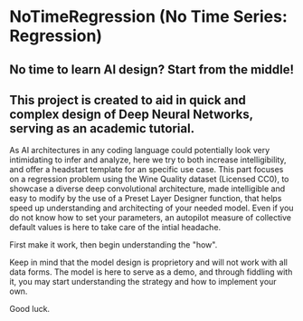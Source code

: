 # NoTimeRegression (No Time Series: Regression)

## No time to learn AI design? Start from the middle!

## This project is created to aid in quick and complex design of Deep Neural Networks, serving as an academic tutorial.

As AI architectures in any coding language could potentially look very intimidating to infer and analyze, here we try to both increase intelligibility, and offer a headstart template for an specific use case. This part focuses on a regression problem using the Wine Quality dataset (Licensed CC0), to showcase a diverse deep convolutional architecture, made intelligible and easy to modify by the use of a Preset Layer Designer function, that helps speed up understanding and architecting of your needed model. Even if you do not know how to set your parameters, an autopilot measure of collective default values is here to take care of the intial headache.

First make it work, then begin understanding the "how".

Keep in mind that the model design is proprietory and will not work with all data forms. The model is here to serve as a demo, and through fiddling with it, you may start understanding the strategy and how to implement your own.

Good luck.
